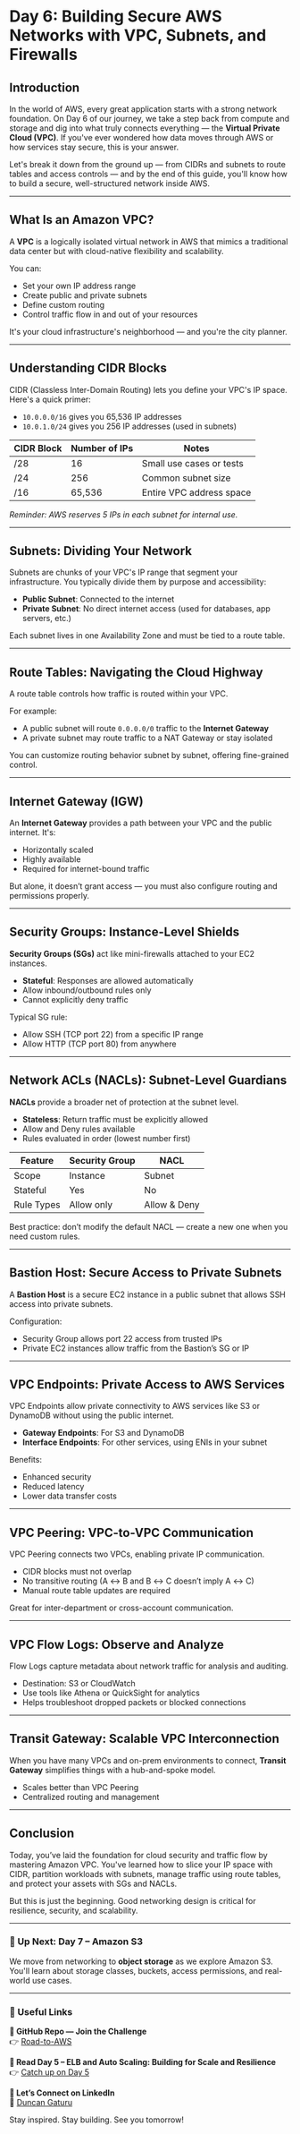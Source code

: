 # Day 6: Building Secure AWS Networks with VPC, Subnets, and Firewalls

## Introduction

In the world of AWS, every great application starts with a strong network foundation. On Day 6 of our journey, we take a step back from compute and storage and dig into what truly connects everything — the **Virtual Private Cloud (VPC)**. If you've ever wondered how data moves through AWS or how services stay secure, this is your answer.

Let's break it down from the ground up — from CIDRs and subnets to route tables and access controls — and by the end of this guide, you'll know how to build a secure, well-structured network inside AWS.

---

## What Is an Amazon VPC?

A **VPC** is a logically isolated virtual network in AWS that mimics a traditional data center but with cloud-native flexibility and scalability.

You can:
- Set your own IP address range
- Create public and private subnets
- Define custom routing
- Control traffic flow in and out of your resources

It's your cloud infrastructure's neighborhood — and you're the city planner.

---

## Understanding CIDR Blocks

CIDR (Classless Inter-Domain Routing) lets you define your VPC's IP space. Here's a quick primer:

- `10.0.0.0/16` gives you 65,536 IP addresses
- `10.0.1.0/24` gives you 256 IP addresses (used in subnets)

| CIDR Block | Number of IPs | Notes                   |
|------------|----------------|--------------------------|
| /28        | 16             | Small use cases or tests |
| /24        | 256            | Common subnet size       |
| /16        | 65,536         | Entire VPC address space |

*Reminder: AWS reserves 5 IPs in each subnet for internal use.*

---

## Subnets: Dividing Your Network

Subnets are chunks of your VPC's IP range that segment your infrastructure. You typically divide them by purpose and accessibility:

- **Public Subnet**: Connected to the internet
- **Private Subnet**: No direct internet access (used for databases, app servers, etc.)

Each subnet lives in one Availability Zone and must be tied to a route table.

---

## Route Tables: Navigating the Cloud Highway

A route table controls how traffic is routed within your VPC.

For example:
- A public subnet will route `0.0.0.0/0` traffic to the **Internet Gateway**
- A private subnet may route traffic to a NAT Gateway or stay isolated

You can customize routing behavior subnet by subnet, offering fine-grained control.

---

## Internet Gateway (IGW)

An **Internet Gateway** provides a path between your VPC and the public internet. It's:
- Horizontally scaled
- Highly available
- Required for internet-bound traffic

But alone, it doesn’t grant access — you must also configure routing and permissions properly.

---

## Security Groups: Instance-Level Shields

**Security Groups (SGs)** act like mini-firewalls attached to your EC2 instances.

- **Stateful**: Responses are allowed automatically
- Allow inbound/outbound rules only
- Cannot explicitly deny traffic

Typical SG rule:
- Allow SSH (TCP port 22) from a specific IP range
- Allow HTTP (TCP port 80) from anywhere

---

## Network ACLs (NACLs): Subnet-Level Guardians

**NACLs** provide a broader net of protection at the subnet level.

- **Stateless**: Return traffic must be explicitly allowed
- Allow and Deny rules available
- Rules evaluated in order (lowest number first)

| Feature         | Security Group | NACL          |
|----------------|----------------|---------------|
| Scope           | Instance       | Subnet        |
| Stateful        | Yes            | No            |
| Rule Types      | Allow only     | Allow & Deny  |

Best practice: don’t modify the default NACL — create a new one when you need custom rules.

---

## Bastion Host: Secure Access to Private Subnets

A **Bastion Host** is a secure EC2 instance in a public subnet that allows SSH access into private subnets.

Configuration:
- Security Group allows port 22 access from trusted IPs
- Private EC2 instances allow traffic from the Bastion’s SG or IP

---

## VPC Endpoints: Private Access to AWS Services

VPC Endpoints allow private connectivity to AWS services like S3 or DynamoDB without using the public internet.

- **Gateway Endpoints**: For S3 and DynamoDB
- **Interface Endpoints**: For other services, using ENIs in your subnet

Benefits:
- Enhanced security
- Reduced latency
- Lower data transfer costs

---

## VPC Peering: VPC-to-VPC Communication

VPC Peering connects two VPCs, enabling private IP communication.

- CIDR blocks must not overlap
- No transitive routing (A ↔ B and B ↔ C doesn’t imply A ↔ C)
- Manual route table updates are required

Great for inter-department or cross-account communication.

---

## VPC Flow Logs: Observe and Analyze

Flow Logs capture metadata about network traffic for analysis and auditing.

- Destination: S3 or CloudWatch
- Use tools like Athena or QuickSight for analytics
- Helps troubleshoot dropped packets or blocked connections

---

## Transit Gateway: Scalable VPC Interconnection

When you have many VPCs and on-prem environments to connect, **Transit Gateway** simplifies things with a hub-and-spoke model.

- Scales better than VPC Peering
- Centralized routing and management

---

## Conclusion

Today, you’ve laid the foundation for cloud security and traffic flow by mastering Amazon VPC. You've learned how to slice your IP space with CIDR, partition workloads with subnets, manage traffic using route tables, and protect your assets with SGs and NACLs.

But this is just the beginning. Good networking design is critical for resilience, security, and scalability.

---

### 🚀 Up Next: Day 7 – Amazon S3
We move from networking to **object storage** as we explore Amazon S3. You'll learn about storage classes, buckets, access permissions, and real-world use cases.

---

### 🔗 Useful Links

**📁 GitHub Repo — Join the Challenge**  
👉 [Road-to-AWS](https://github.com/Gaturu/Road-To-AWS)

**📖 Read Day 5 – ELB and Auto Scaling: Building for Scale and Resilience**  
👉 [Catch up on Day 5](https://awstip.com/load-balancing-and-auto-scaling-in-aws-building-for-scale-and-resilience-205232a79d36)

**👥 Let’s Connect on LinkedIn**  
🔗 [Duncan Gaturu](https://www.linkedin.com/in/duncangaturu/)

Stay inspired. Stay building. See you tomorrow!
